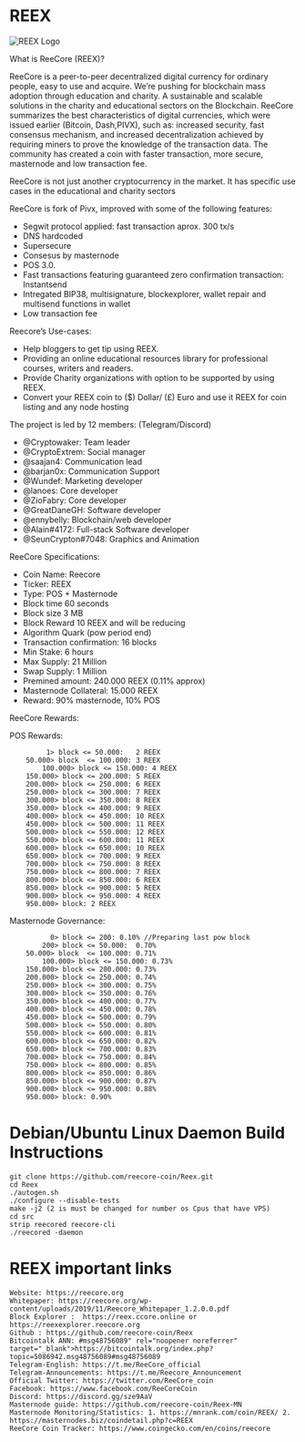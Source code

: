 # REEX
![REEX Logo](https://reex.ccore.online/images/coins_custom/reex_45.png)<br>

What is ReeCore (REEX)?

ReeCore is a peer-to-peer decentralized digital currency for ordinary people, easy to use and acquire. We’re pushing for blockchain mass adoption through education and charity. A sustainable and scalable solutions in the charity and educational sectors on the Blockchain. ReeCore summarizes the best characteristics of digital currencies, which were issued earlier (Bitcoin, Dash,PIVX), such as: increased security, fast consensus mechanism, and increased decentralization achieved by requiring miners to prove the knowledge of the transaction data. The community has created a coin with faster transaction, more secure, masternode and low transaction fee.

ReeCore is not just another cryptocurrency in the market. It has specific use cases in the
educational and charity sectors

ReeCore is fork of Pivx, improved with some of the following features: 

- Segwit protocol applied: fast transaction aprox. 300 tx/s 
- DNS hardcoded 
- Supersecure
- Consesus by masternode 
- POS 3.0.
- Fast transactions featuring guaranteed zero confirmation transaction: Instantsend 
- Intregated BIP38, multisignature, blockexplorer, wallet repair and multisend functions in wallet
- Low transaction fee

Reecore’s Use-cases:
- Help bloggers to get tip using REEX. 
- Providing an online educational resources library for professional courses, writers and readers. 
- Provide Charity organizations with option to be supported by using REEX.
- Convert your REEX coin to ($) Dollar/ (£) Euro and use it REEX for coin listing and any node hosting


The project is led by 12 members: (Telegram/Discord)

- @Cryptowaker: Team leader
- @CryptoExtrem: Social manager
- @saajan4: Communication lead
- @barjan0x: Communication Support
- @Wundef: Marketing developer
- @lanoes: Core developer
- @ZioFabry: Core developer
- @GreatDaneGH: Software developer
- @ennybelly: Blockchain/web developer
- @Alain#4172: Full-stack Software developer
- @SeunCrypton#7048: Graphics and Animation

ReeCore Specifications:
- Coin Name: Reecore
- Ticker: REEX
- Type: POS + Masternode
- Block time 60 seconds
- Block size 3 MB
- Block Reward 10 REEX and will be reducing
- Algorithm Quark (pow period end)
- Transaction confirmation: 16 blocks
- Min Stake: 6 hours
- Max Supply: 21 Million
- Swap Supply: 1 Million
- Premined amount: 240.000 REEX (0.11% approx)
- Masternode Collateral: 15.000 REEX
- Reward: 90% masternode, 10% POS

ReeCore Rewards:

POS Rewards:
```
	     1> block <= 50.000:   2 REEX
 	50.000> block  <= 100.000: 3 REEX
        100.000> block <= 150.000: 4 REEX
	150.000> block <= 200.000: 5 REEX
	200.000> block <= 250.000: 6 REEX
	250.000> block <= 300.000: 7 REEX
	300.000> block <= 350.000: 8 REEX
	350.000> block <= 400.000: 9 REEX
	400.000> block <= 450.000: 10 REEX
	450.000> block <= 500.000: 11 REEX
	500.000> block <= 550.000: 12 REEX
	550.000> block <= 600.000: 11 REEX
	600.000> block <= 650.000: 10 REEX
 	650.000> block <= 700.000: 9 REEX
	700.000> block <= 750.000: 8 REEX
	750.000> block <= 800.000: 7 REEX
	800.000> block <= 850.000: 6 REEX
	850.000> block <= 900.000: 5 REEX
	900.000> block <= 950.000: 4 REEX
	950.000> block: 2 REEX
```

Masternode Governance: 

```
   	      0> block <= 200: 0.10% //Preparing last pow block
	    200> block <= 50.000:  0.70%
 	50.000> block  <= 100.000: 0.71%
        100.000> block <= 150.000: 0.73%
	150.000> block <= 200.000: 0.73%
	200.000> block <= 250.000: 0.74%
	250.000> block <= 300.000: 0.75%
	300.000> block <= 350.000: 0.76%
	350.000> block <= 400.000: 0.77%
	400.000> block <= 450.000: 0.78%
	450.000> block <= 500.000: 0.79%
	500.000> block <= 550.000: 0.80%
	550.000> block <= 600.000: 0.81%
	600.000> block <= 650.000: 0.82%
 	650.000> block <= 700.000: 0.83%
	700.000> block <= 750.000: 0.84%
	750.000> block <= 800.000: 0.85%
	800.000> block <= 850.000: 0.86%
	850.000> block <= 900.000: 0.87%
	900.000> block <= 950.000: 0.88%
	950.000> block:	0.90%

```
# Debian/Ubuntu Linux Daemon Build Instructions

```
git clone https://github.com/reecore-coin/Reex.git
cd Reex
./autogen.sh
./configure --disable-tests
make -j2 (2 is must be changed for number os Cpus that have VPS)
cd src
strip reecored reecore-cli
./reecored -daemon
```

# REEX important links
```
Website: https://reecore.org
Whitepaper: https://reecore.org/wp-content/uploads/2019/11/Reecore_Whitepaper_1.2.0.0.pdf
Block Explorer :  https://reex.ccore.online or  https://reexexplorer.reecore.org 
Github : https://github.com/reecore-coin/Reex
Bitcointalk ANN: #msg48756089" rel="noopener noreferrer" target="_blank">https://bitcointalk.org/index.php?topic=5086942.msg48756089#msg48756089
Telegram-English: https://t.me/ReeCore_official
Telegram-Announcements: https://t.me/Reecore_Announcement
Official Twitter: https://twitter.com/ReeCore_coin
Facebook: https://www.facebook.com/ReeCoreCoin
Discord: https://discord.gg/sze9AaV
Masternode guide: https://github.com/reecore-coin/Reex-MN
Masternode Monitoring/Statistics: 1. https://mnrank.com/coin/REEX/ 2. https://masternodes.biz/coindetail.php?c=REEX
ReeCore Coin Tracker: https://www.coingecko.com/en/coins/reecore
```
